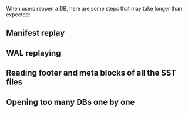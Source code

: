 When users reopen a DB, here are some steps that may take longer than expected:

## Manifest replay

## WAL replaying

## Reading footer and meta blocks of all the SST files

## Opening too many DBs one by one